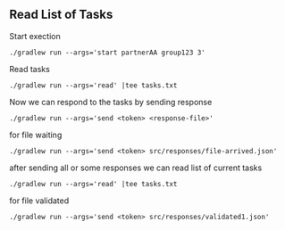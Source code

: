 Read List of Tasks
---

Start exection

    ./gradlew run --args='start partnerAA group123 3'
    
    
Read tasks    

    ./gradlew run --args='read' |tee tasks.txt
    

Now we can respond to the tasks by sending response

    ./gradlew run --args='send <token> <response-file>'
    
    
for file waiting

    ./gradlew run --args='send <token> src/responses/file-arrived.json'
    

after sending all or some responses we can read list of current tasks     

    ./gradlew run --args='read' |tee tasks.txt  
    
    
for file validated

    ./gradlew run --args='send <token> src/responses/validated1.json'     
